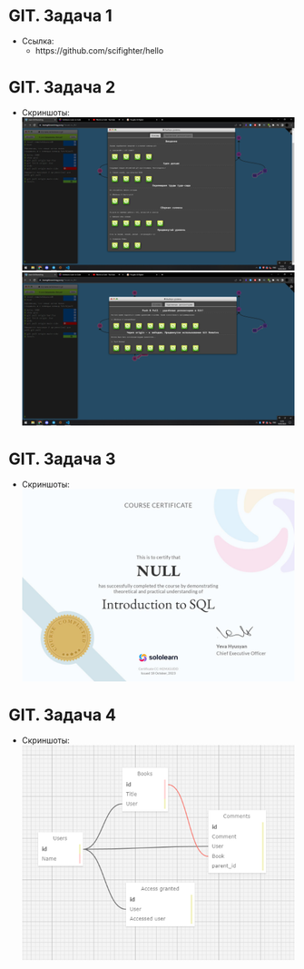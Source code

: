 <h1>GIT. Задача 1</h1>
    <ul>
        <li>
        Ссылка:
            <ul type = 'circle'>
                <li>
                    https://github.com/scifighter/hello
                </li>
            </ul>
        </li>
    </ul>
<h1>GIT. Задача 2</h1>
<ul>
    <li>
    Скриншоты:
    <img src = 'task2/screenshots/screenshot_1.png'>
    <img src = 'task2/screenshots/screenshot_2.png'>
    </li>
</ul>
<h1>GIT. Задача 3</h1>
<ul>
    <li>
    Скриншоты:
    <img src = 'task3/screenshots/screenshot_1.jpg'>
    </li>
</ul>
<h1>GIT. Задача 4</h1>
<ul>
    <li>
    Скриншоты:
    <img src = 'task4/screenshots/screenshot_1.png'>
    </li>
</ul>